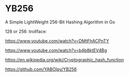 # YB256
A Simple LightWeight 256-Bit Hashing Algorithm in Go

128 or 256 :trollface:

https://www.youtube.com/watch?v=DMtFhACPnTY

https://www.youtube.com/watch?v=b4b8ktEV4Bg

https://en.wikipedia.org/wiki/Cryptographic_hash_function

https://github.com/YABOIpy/YB256

